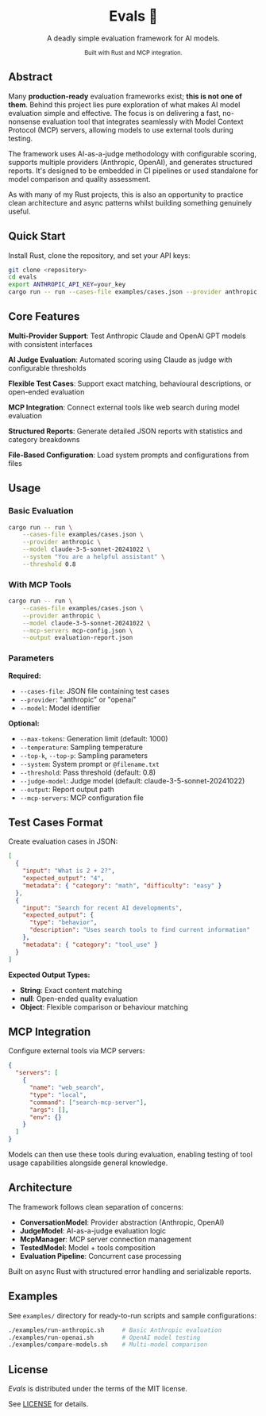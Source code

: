 <div align="center">
    <h1>Evals 🧪</h1>
    <p>
        A deadly simple evaluation framework for AI models.
    </p>
    <sub>
        Built with Rust and MCP integration.
    </sub>
</div>

## Abstract

Many **production-ready** evaluation frameworks exist; **this is not one of them**. Behind this project lies pure exploration of what makes AI model evaluation simple and effective. The focus is on delivering a fast, no-nonsense evaluation tool that integrates seamlessly with Model Context Protocol (MCP) servers, allowing models to use external tools during testing.

The framework uses AI-as-a-judge methodology with configurable scoring, supports multiple providers (Anthropic, OpenAI), and generates structured reports. It's designed to be embedded in CI pipelines or used standalone for model comparison and quality assessment.

As with many of my Rust projects, this is also an opportunity to practice clean architecture and async patterns whilst building something genuinely useful.

## Quick Start

Install Rust, clone the repository, and set your API keys:

```bash
git clone <repository>
cd evals
export ANTHROPIC_API_KEY=your_key
cargo run -- run --cases-file examples/cases.json --provider anthropic --model claude-3-5-sonnet-20241022
```

## Core Features

**Multi-Provider Support**: Test Anthropic Claude and OpenAI GPT models with consistent interfaces

**AI Judge Evaluation**: Automated scoring using Claude as judge with configurable thresholds

**Flexible Test Cases**: Support exact matching, behavioural descriptions, or open-ended evaluation

**MCP Integration**: Connect external tools like web search during model evaluation

**Structured Reports**: Generate detailed JSON reports with statistics and category breakdowns

**File-Based Configuration**: Load system prompts and configurations from files

## Usage

### Basic Evaluation

```bash
cargo run -- run \
    --cases-file examples/cases.json \
    --provider anthropic \
    --model claude-3-5-sonnet-20241022 \
    --system "You are a helpful assistant" \
    --threshold 0.8
```

### With MCP Tools

```bash
cargo run -- run \
    --cases-file examples/cases.json \
    --provider anthropic \
    --model claude-3-5-sonnet-20241022 \
    --mcp-servers mcp-config.json \
    --output evaluation-report.json
```

### Parameters

**Required:**

- `--cases-file`: JSON file containing test cases
- `--provider`: "anthropic" or "openai"
- `--model`: Model identifier

**Optional:**

- `--max-tokens`: Generation limit (default: 1000)
- `--temperature`: Sampling temperature
- `--top-k`, `--top-p`: Sampling parameters
- `--system`: System prompt or `@filename.txt`
- `--threshold`: Pass threshold (default: 0.8)
- `--judge-model`: Judge model (default: claude-3-5-sonnet-20241022)
- `--output`: Report output path
- `--mcp-servers`: MCP configuration file

## Test Cases Format

Create evaluation cases in JSON:

```json
[
  {
    "input": "What is 2 + 2?",
    "expected_output": "4",
    "metadata": { "category": "math", "difficulty": "easy" }
  },
  {
    "input": "Search for recent AI developments",
    "expected_output": {
      "type": "behavior",
      "description": "Uses search tools to find current information"
    },
    "metadata": { "category": "tool_use" }
  }
]
```

**Expected Output Types:**

- **String**: Exact content matching
- **null**: Open-ended quality evaluation
- **Object**: Flexible comparison or behaviour matching

## MCP Integration

Configure external tools via MCP servers:

```json
{
  "servers": [
    {
      "name": "web_search",
      "type": "local",
      "command": ["search-mcp-server"],
      "args": [],
      "env": {}
    }
  ]
}
```

Models can then use these tools during evaluation, enabling testing of tool usage capabilities alongside general knowledge.

## Architecture

The framework follows clean separation of concerns:

- **ConversationModel**: Provider abstraction (Anthropic, OpenAI)
- **JudgeModel**: AI-as-a-judge evaluation logic
- **McpManager**: MCP server connection management
- **TestedModel**: Model + tools composition
- **Evaluation Pipeline**: Concurrent case processing

Built on async Rust with structured error handling and serializable reports.

## Examples

See `examples/` directory for ready-to-run scripts and sample configurations:

```bash
./examples/run-anthropic.sh     # Basic Anthropic evaluation
./examples/run-openai.sh        # OpenAI model testing
./examples/compare-models.sh    # Multi-model comparison
```

## License

_Evals_ is distributed under the terms of the MIT license.

See [LICENSE](LICENSE) for details.

